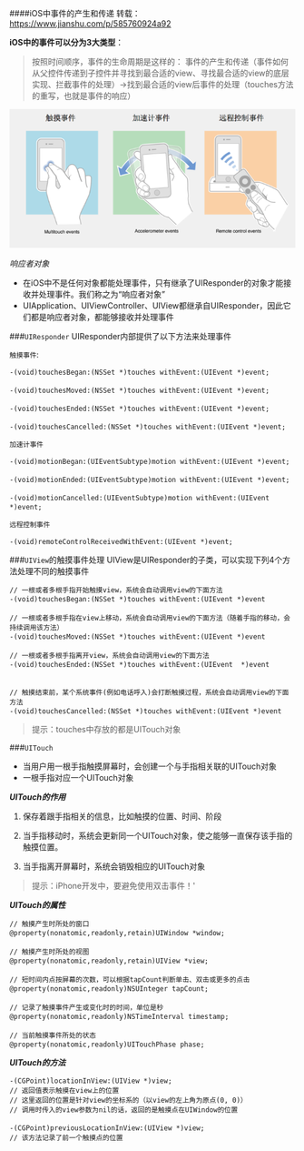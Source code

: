 ####iOS中事件的产生和传递
转载：https://www.jianshu.com/p/585760924a92

**iOS中的事件可以分为3大类型**：
> 按照时间顺序，事件的生命周期是这样的：
事件的产生和传递（事件如何从父控件传递到子控件并寻找到最合适的view、寻找最合适的view的底层实现、拦截事件的处理）->找到最合适的view后事件的处理（touches方法的重写，也就是事件的响应）

![事件分类](/assets/1932148-1c4e39f1487a6d54.png)

*响应者对象*
+ 在iOS中不是任何对象都能处理事件，只有继承了UIResponder的对象才能接收并处理事件。我们称之为“响应者对象”
+ UIApplication、UIViewController、UIView都继承自UIResponder，因此它们都是响应者对象，都能够接收并处理事件

###`UIResponder`
UIResponder内部提供了以下方法来处理事件

`触摸事件`:
```object-c
-(void)touchesBegan:(NSSet *)touches withEvent:(UIEvent *)event;

-(void)touchesMoved:(NSSet *)touches withEvent:(UIEvent *)event;

-(void)touchesEnded:(NSSet *)touches withEvent:(UIEvent *)event;

-(void)touchesCancelled:(NSSet *)touches withEvent:(UIEvent *)event;
```
`加速计事件`
```oobject-c
-(void)motionBegan:(UIEventSubtype)motion withEvent:(UIEvent *)event;

-(void)motionEnded:(UIEventSubtype)motion withEvent:(UIEvent *)event;

-(void)motionCancelled:(UIEventSubtype)motion withEvent:(UIEvent *)event;
```
`远程控制事件`
```oobject-c
-(void)remoteControlReceivedWithEvent:(UIEvent *)event;
```
###`UIView`的触摸事件处理
UIView是UIResponder的子类，可以实现下列4个方法处理不同的触摸事件
```object-c
// 一根或者多根手指开始触摸view，系统会自动调用view的下面方法
-(void)touchesBegan:(NSSet *)touches withEvent:(UIEvent *)event

// 一根或者多根手指在view上移动，系统会自动调用view的下面方法（随着手指的移动，会持续调用该方法）
-(void)touchesMoved:(NSSet *)touches withEvent:(UIEvent *)event

// 一根或者多根手指离开view，系统会自动调用view的下面方法
-(void)touchesEnded:(NSSet *)touches withEvent:(UIEvent  *)event


// 触摸结束前，某个系统事件(例如电话呼入)会打断触摸过程，系统会自动调用view的下面方法
-(void)touchesCancelled:(NSSet *)touches withEvent:(UIEvent *)event
```
>提示：touches中存放的都是UITouch对象

###`UITouch`
+ 当用户用一根手指触摸屏幕时，会创建一个与手指相关联的UITouch对象
+ 一根手指对应一个UITouch对象

***UITouch的作用***

1. 保存着跟手指相关的信息，比如触摸的位置、时间、阶段

2. 当手指移动时，系统会更新同一个UITouch对象，使之能够一直保存该手指的触摸位置。

3. 当手指离开屏幕时，系统会销毁相应的UITouch对象

> 提示：iPhone开发中，要避免使用双击事件！'


***UITouch的属性***
```object-c
// 触摸产生时所处的窗口
@property(nonatomic,readonly,retain)UIWindow *window;

// 触摸产生时所处的视图
@property(nonatomic,readonly,retain)UIView *view;

// 短时间内点按屏幕的次数，可以根据tapCount判断单击、双击或更多的点击
@property(nonatomic,readonly)NSUInteger tapCount;

// 记录了触摸事件产生或变化时的时间，单位是秒
@property(nonatomic,readonly)NSTimeInterval timestamp;

// 当前触摸事件所处的状态
@property(nonatomic,readonly)UITouchPhase phase;
```
***UITouch的方法***
```object-c
-(CGPoint)locationInView:(UIView *)view;
// 返回值表示触摸在view上的位置
// 这里返回的位置是针对view的坐标系的（以view的左上角为原点(0, 0)）
// 调用时传入的view参数为nil的话，返回的是触摸点在UIWindow的位置

-(CGPoint)previousLocationInView:(UIView *)view;
// 该方法记录了前一个触摸点的位置

```
















